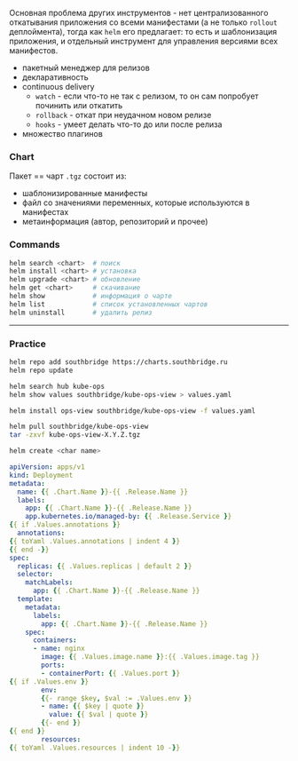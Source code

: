 Основная проблема других инструментов - нет централизованного откатывания приложения со всеми манифестами (а не только `rollout` деплоймента), тогда как `helm` его предлагает: то есть и шаблонизация приложения, и отдельный инструмент для управления версиями всех манифестов.
- пакетный менеджер для релизов
- декларативность
- continuous delivery
	- `watch` - если что-то не так с релизом, то он сам попробует починить или откатить
	- `rollback` - откат при неудачном новом релизе
	- `hooks` - умеет делать что-то до или после релиза
- множество плагинов

### Chart
Пакет == чарт
`.tgz` состоит из:
- шаблонизированные манифесты
- файл со значениями переменных, которые используются в манифестах
- метаинформация (автор, репозиторий и прочее)

### Commands
```bash
helm search <chart>  # поиск
helm install <chart> # установка
helm upgrade <chart> # обновление
helm get <chart>     # скачивание
helm show            # информация о чарте
helm list            # список установленных чартов
helm uninstall       # удалить релиз
```

***

### Practice
```bash
helm repo add southbridge https://charts.southbridge.ru
helm repo update

helm search hub kube-ops
helm show values southbridge/kube-ops-view > values.yaml

helm install ops-view southbridge/kube-ops-view -f values.yaml

helm pull southbridge/kube-ops-view
tar -zxvf kube-ops-view-X.Y.Z.tgz

helm create <char name>
```

```yaml
apiVersion: apps/v1
kind: Deployment
metadata:
  name: {{ .Chart.Name }}-{{ .Release.Name }}
  labels:
    app: {{ .Chart.Name }}-{{ .Release.Name }}
    app.kubernetes.io/managed-by: {{ .Release.Service }}
{{ if .Values.annotations }}
  annotations:
{{ toYaml .Values.annotations | indent 4 }}
{{ end -}}
spec:
  replicas: {{ .Values.replicas | default 2 }}
  selector:
    matchLabels:
      app: {{ .Chart.Name }}-{{ .Release.Name }}
  template:
    metadata:
      labels:
        app: {{ .Chart.Name }}-{{ .Release.Name }}
    spec:
      containers:
      - name: nginx
        image: {{ .Values.image.name }}:{{ .Values.image.tag }}
        ports:
        - containerPort: {{ .Values.port }}
{{ if .Values.env }}
        env:
        {{- range $key, $val := .Values.env }}
        - name: {{ $key | quote }}
          value: {{ $val | quote }}
        {{- end }}
{{ end }}
        resources:
{{ toYaml .Values.resources | indent 10 -}}
```